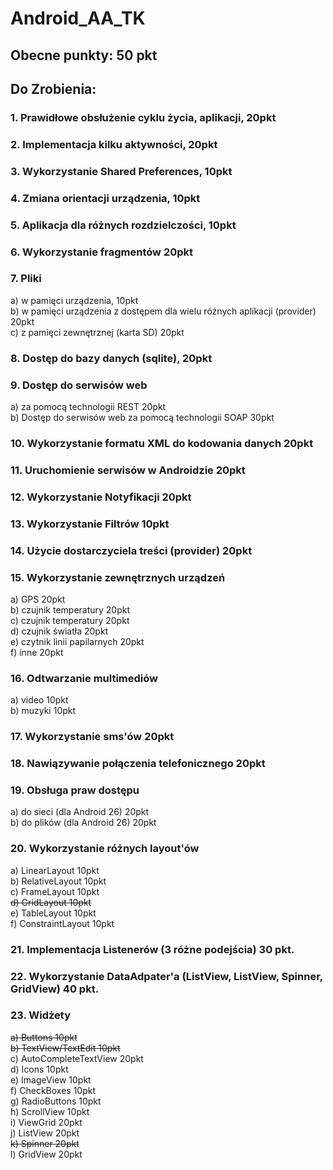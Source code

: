 # Android_AA_TK

## Obecne punkty: 50 pkt

## Do Zrobienia:

### 1. Prawidłowe obsłużenie cyklu życia, aplikacji, 20pkt
### 2. Implementacja kilku aktywności, 20pkt
### 3. Wykorzystanie Shared Preferences, 10pkt
### 4. Zmiana orientacji urządzenia, 10pkt
### 5. Aplikacja dla różnych rozdzielczości, 10pkt
### 6. Wykorzystanie fragmentów 20pkt
### 7. Pliki  
a) w pamięci urządzenia, 10pkt  
b) w pamięci urządzenia z dostępem dla wielu różnych aplikacji (provider) 20pkt  
c) z pamięci zewnętrznej (karta SD) 20pkt  
### 8. Dostęp do bazy danych (sqlite), 20pkt
### 9. Dostęp do serwisów web  
a) za pomocą technologii REST 20pkt  
b) Dostęp do serwisów web za pomocą technologii SOAP 30pkt  
### 10. Wykorzystanie formatu XML do kodowania danych 20pkt
### 11. Uruchomienie serwisów w Androidzie 20pkt
### 12. Wykorzystanie Notyfikacji 20pkt
### 13. Wykorzystanie Filtrów 10pkt
### 14. Użycie dostarczyciela treści (provider) 20pkt
### 15. Wykorzystanie zewnętrznych urządzeń  
a) GPS 20pkt  
b) czujnik temperatury 20pkt  
c) czujnik temperatury 20pkt  
d) czujnik światła 20pkt  
e) czytnik linii papilarnych 20pkt  
f) inne 20pkt  
### 16. Odtwarzanie multimediów  
a) video 10pkt  
b) muzyki 10pkt  
### 17. Wykorzystanie sms'ów 20pkt
### 18. Nawiązywanie połączenia telefonicznego 20pkt
### 19. Obsługa praw dostępu  
a) do sieci (dla Android 26) 20pkt  
b) do plików (dla Android 26) 20pkt  
### 20. Wykorzystanie różnych layout'ów  
a) LinearLayout 10pkt  
b) RelativeLayout 10pkt  
c) FrameLayout 10pkt  
~~d) GridLayout 10pkt~~  
e) TableLayout 10pkt  
f) ConstraintLayout 10pkt
### 21. Implementacja Listenerów (3 różne podejścia) 30 pkt.
### 22. Wykorzystanie DataAdpater'a (ListView, ListView, Spinner, GridView) 40 pkt.
### 23. Widżety  
~~a) Buttons 10pkt~~  
~~b) TextView/TextEdit 10pkt~~  
c) AutoCompleteTextView 20pkt  
d) Icons 10pkt  
e) ImageView 10pkt  
f) CheckBoxes 10pkt  
g) RadioButtons 10pkt  
h) ScrollView 10pkt  
i) ViewGrid 20pkt  
j) ListView 20pkt  
~~k) Spinner 20pkt~~  
l) GridView 20pkt  
